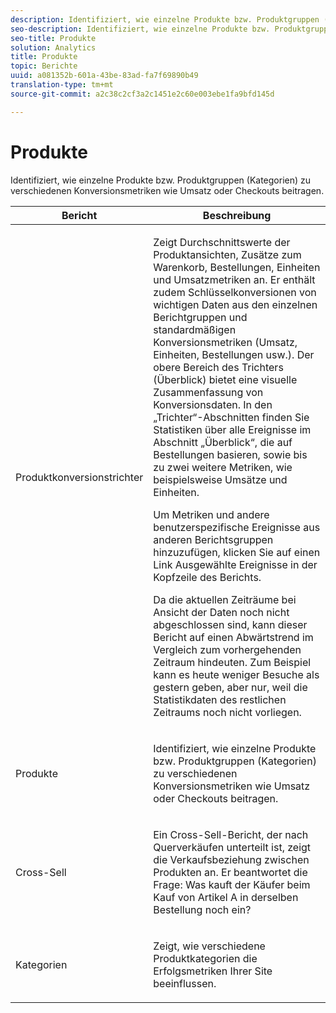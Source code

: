 ```yaml
---
description: Identifiziert, wie einzelne Produkte bzw. Produktgruppen (Kategorien) zu verschiedenen Konversionsmetriken wie Umsatz oder Checkouts beitragen.
seo-description: Identifiziert, wie einzelne Produkte bzw. Produktgruppen (Kategorien) zu verschiedenen Konversionsmetriken wie Umsatz oder Checkouts beitragen.
seo-title: Produkte
solution: Analytics
title: Produkte
topic: Berichte
uuid: a081352b-601a-43be-83ad-fa7f69890b49
translation-type: tm+mt
source-git-commit: a2c38c2cf3a2c1451e2c60e003ebe1fa9bfd145d

---
```



# Produkte

Identifiziert, wie einzelne Produkte bzw. Produktgruppen (Kategorien) zu verschiedenen Konversionsmetriken wie Umsatz oder Checkouts beitragen.

<table id="table_E8F96FC92BF44993B79DD3D6AFABCB60"> 
 <thead> 
  <tr> 
   <th colname="col1" class="entry"> Bericht </th> 
   <th colname="col2" class="entry"> Beschreibung </th> 
  </tr> 
 </thead>
 <tbody> 
  <tr> 
   <td colname="col1"> Produktkonversionstrichter </td> 
   <td colname="col2"> <p> Zeigt Durchschnittswerte der Produktansichten, Zusätze zum Warenkorb, Bestellungen, Einheiten und Umsatzmetriken an. Er enthält zudem Schlüsselkonversionen von wichtigen Daten aus den einzelnen Berichtgruppen und standardmäßigen Konversionsmetriken (Umsatz, Einheiten, Bestellungen usw.). Der obere Bereich des Trichters (Überblick) bietet eine visuelle Zusammenfassung von Konversionsdaten. In den „Trichter“-Abschnitten finden Sie Statistiken über alle Ereignisse im Abschnitt „Überblick“, die auf Bestellungen basieren, sowie bis zu zwei weitere Metriken, wie beispielsweise Umsätze und Einheiten. </p> <p>Um Metriken und andere benutzerspezifische Ereignisse aus anderen Berichtsgruppen hinzuzufügen, klicken Sie auf einen Link <span class="uicontrol">Ausgewählte Ereignisse</span> in der Kopfzeile des Berichts. </p> <p>Da die aktuellen Zeiträume bei Ansicht der Daten noch nicht abgeschlossen sind, kann dieser Bericht auf einen Abwärtstrend im Vergleich zum vorhergehenden Zeitraum hindeuten. Zum Beispiel kann es heute weniger Besuche als gestern geben, aber nur, weil die Statistikdaten des restlichen Zeitraums noch nicht vorliegen. </p> </td> 
  </tr> 
  <tr> 
   <td colname="col1"> Produkte </td> 
   <td colname="col2"> <p> Identifiziert, wie einzelne Produkte bzw. Produktgruppen (Kategorien) zu verschiedenen Konversionsmetriken wie Umsatz oder Checkouts beitragen. </p> </td> 
  </tr> 
  <tr> 
   <td colname="col1"> Cross-Sell </td> 
   <td colname="col2"> <p> Ein Cross-Sell-Bericht, der nach Querverkäufen unterteilt ist, zeigt die Verkaufsbeziehung zwischen Produkten an. Er beantwortet die Frage: Was kauft der Käufer beim Kauf von Artikel A in derselben Bestellung noch ein? </p> </td> 
  </tr> 
  <tr> 
   <td colname="col1"> Kategorien </td> 
   <td colname="col2"> <p> Zeigt, wie verschiedene Produktkategorien die Erfolgsmetriken Ihrer Site beeinflussen. </p> </td> 
  </tr> 
 </tbody> 
</table>

